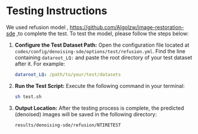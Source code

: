 # Testing Instructions
We used refusion model , https://github.com/Algolzw/image-restoration-sde ,to complete the test.
To test the model, please follow the steps below:

1.  **Configure the Test Dataset Path:**
    Open the configuration file located at `codes/config/denoising-sde/options/test/refusion.yml`.
    Find the line containing `dataroot_LQ:` and paste the root directory of your test dataset after it. For example:

    ```yaml
    dataroot_LQ: /path/to/your/test/datasets
    ```

2.  **Run the Test Script:**
    Execute the following command in your terminal:

    ```bash
    sh test.sh
    ```

3.  **Output Location:**
    After the testing process is complete, the predicted (denoised) images will be saved in the following directory:

    ```
    results/denoising-sde/refusion/NTIRETEST
    ```

